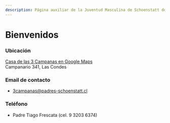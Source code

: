 ```yaml
---
description: Página auxiliar de la Juventud Masculina de Schoenstatt de Campanario
---
```


# Bienvenidos

### Ubicación

[Casa de las 3 Campanas en Google Maps](https://goo.gl/maps/2u7z2xVX94N2)  
Campanario 341, Las Condes

### Email de contacto

* 3campanas@padres-schoenstatt.cl

### Teléfono

* Padre Tiago Frescata \(cel. 9 3203 6374\)

